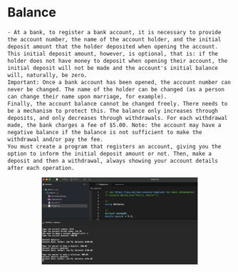 # Balance

    - At a bank, to register a bank account, it is necessary to provide the account number, the name of the account holder, and the initial deposit amount that the holder deposited when opening the account. This initial deposit amount, however, is optional, that is: if the holder does not have money to deposit when opening their account, the initial deposit will not be made and the account's initial balance will, naturally, be zero.
    Important: Once a bank account has been opened, the account number can never be changed. The name of the holder can be changed (as a person can change their name upon marriage, for example).
    Finally, the account balance cannot be changed freely. There needs to be a mechanism to protect this. The balance only increases through deposits, and only decreases through withdrawals. For each withdrawal made, the bank charges a fee of $5.00. Note: the account may have a negative balance if the balance is not sufficient to make the withdrawal and/or pay the fee.
    You must create a program that registers an account, giving you the option to inform the initial deposit amount or not. Then, make a deposit and then a withdrawal, always showing your account details after each operation.

<p align="center">
  <img src="./screenshots/example1.png" width="350" title="Console">
</p>
